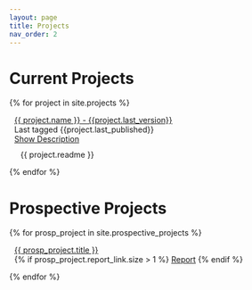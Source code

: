 ```yaml
---
layout: page
title: Projects
nav_order: 2
---
```


# Current Projects

{% for project in site.projects %}

<div class="card" style="margin: 9px">
  <div class="card-body">
    <div class="row">
      <div class="col-5">
        <a href="https://github.com/{{site.github_username}}/{{project.repo_name}}" class="btn btn-primary"><i class="fa fa-github"></i> {{ project.name }} - {{project.last_version}}</a> 
      </div>
      <div class="col-4 align-text-bottom">Last tagged {{project.last_published}}</div> 
      <div class="col-3"> 
        <a data-bs-toggle="collapse" href="#{{project.name}}Description" role="button" aria-expanded="false" aria-controls="#{{project.name}}Description" class="btn btn-info">Show Description</a>
      </div>
    </div>
    <div class="row">
        <div class="col">
        <div class="collapse multi-collapse" id="{{project.name}}Description" style="margin: 11px">
            <div class="card card-body">
                {{ project.readme }}
            </div>
        </div>
        </div>
    </div>
  </div>
</div>

{% endfor %}


# Prospective Projects

{% for prosp_project in site.prospective_projects %}

<div class="card" style="margin: 9px">
  <div class="card-body">
    <div class="row">
    <div class="col-10">
    <a href="{{prosp_project.issue_url}}" class="btn btn-primary"><i class="fa fa-github"></i> {{ prosp_project.title }}</a> 
    </div>
    <div class="col-2"> {% if prosp_project.report_link.size > 1 %}
    <a href="{{prosp_project.report_link}}" class="btn btn-link">Report</a>
    {% endif %}
    </div>
    </div>
  </div>
</div>

{% endfor %}